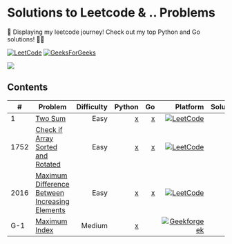 # Solutions to Leetcode & .. Problems 

🌟 Displaying my leetcode journey! Check out my top Python and Go solutions! 🚀😄

[![LeetCode](https://img.shields.io/badge/LeetCode-000000?style=for-the-badge&logo=LeetCode&logoColor=#d16c06)](https://leetcode.com/user6223Ob/)
[![GeeksForGeeks](https://img.shields.io/badge/GeeksforGeeks-gray?style=for-the-badge&logo=geeksforgeeks&logoColor=35914c)](https://auth.geeksforgeeks.org/user/utsav_moradiya)




[![](https://leetcard.jacoblin.cool/user6223Ob?ext=heatmap)](https://leetcode.com/user6223Ob/)


## Contents

| #| Problem |Difficulty      | Python       | Go     | Platform | Solutions | 
|---|---------|--------------:|----------:|-------:|----------------:|----------------:|
| 1 |[Two Sum](https://leetcode.com/problems/two-sum/)|Easy|[x](https://github.com/Utsav-pixel/LeetCode-Hastle/blob/master/python/Two_Sum.py)| [x](https://github.com/Utsav-pixel/LeetCode-Hastle/blob/master/go/Two_Sum/main.go) | [![LeetCode](https://cdn.iconscout.com/icon/free/png-512/free-leetcode-3521542-2944960.png?f=webp&w=20)](https://leetcode.com/problems/two-sum/solutions/4703188/two-sum-solution-in-python-goooo/) | [![](https://cdn.iconscout.com/icon/free/png-512/free-youtube-268-721990.png?f=webp&w=20)](https://www.youtube.com/watch?v=55zil-8J3_Y)
| 1752 |[Check if Array Sorted and Rotated](https://leetcode.com/problems/check-if-array-is-sorted-and-rotated/)|Easy|[x](https://github.com/Utsav-pixel/LeetCode-Hastle/blob/master/python/Check_if_Array_Sorted_and_Rotated.py)|[x](https://github.com/Utsav-pixel/LeetCode-Hastle/blob/master/go/Check_if_Array_Sorted_and_Rotated/main.go)|[![LeetCode](https://cdn.iconscout.com/icon/free/png-512/free-leetcode-3521542-2944960.png?f=webp&w=20)](https://leetcode.com/problems/check-if-array-is-sorted-and-rotated/solutions/4697867/counter-solution-in-python-goooo/)|
| 2016 |[Maximum Difference Between Increasing Elements](https://leetcode.com/problems/maximum-difference-between-increasing-elements/description/)|Easy|[x](https://github.com/Utsav-pixel/LeetCode-Hastle/blob/master/python/Max_diff_between_inc_element.py)|[x](https://github.com/Utsav-pixel/LeetCode-Hastle/blob/master/go/Max_diff_between_inc_element/main.go)|[![LeetCode](https://cdn.iconscout.com/icon/free/png-512/free-leetcode-3521542-2944960.png?f=webp&w=20)](https://leetcode.com/problems/maximum-difference-between-increasing-elements/solutions/4701992/code-solution-in-python-gooooo)|
| G-1 |[Maximum Index](https://www.geeksforgeeks.org/problems/maximum-index-1587115620/2)|Medium|[x](https://github.com/Utsav-pixel/LeetCode-Hastle/blob/master/python/maxIndexDiff.py)|[]()|[![Geekforgeek](https://www.simpleimageresizer.com/_uploads/photos/e664b1e6/gfg_200X200_20x20.png)]()|





